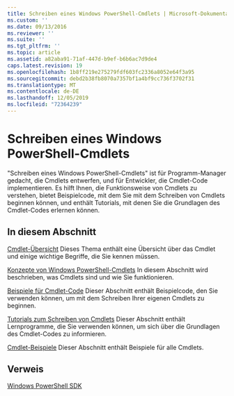 ```yaml
---
title: Schreiben eines Windows PowerShell-Cmdlets | Microsoft-Dokumentation
ms.custom: ''
ms.date: 09/13/2016
ms.reviewer: ''
ms.suite: ''
ms.tgt_pltfrm: ''
ms.topic: article
ms.assetid: a82aba91-71af-447d-b9ef-b6b6ac7d9de4
caps.latest.revision: 19
ms.openlocfilehash: 1b8ff219e275279fdf603fc2336a8052e64f3a95
ms.sourcegitcommit: debd2b38fb8070a7357bf1a4bf9cc736f3702f31
ms.translationtype: MT
ms.contentlocale: de-DE
ms.lasthandoff: 12/05/2019
ms.locfileid: "72364239"
---
```

# <a name="writing-a-windows-powershell-cmdlet"></a>Schreiben eines Windows PowerShell-Cmdlets

"Schreiben eines Windows PowerShell-Cmdlets" ist für Programm-Manager gedacht, die Cmdlets entwerfen, und für Entwickler, die Cmdlet-Code implementieren. Es hilft Ihnen, die Funktionsweise von Cmdlets zu verstehen, bietet Beispielcode, mit dem Sie mit dem Schreiben von Cmdlets beginnen können, und enthält Tutorials, mit denen Sie die Grundlagen des Cmdlet-Codes erlernen können.

## <a name="in-this-section"></a>In diesem Abschnitt

[Cmdlet-Übersicht](./cmdlet-overview.md) Dieses Thema enthält eine Übersicht über das Cmdlet und einige wichtige Begriffe, die Sie kennen müssen.

[Konzepte von Windows PowerShell-Cmdlets](./windows-powershell-cmdlet-concepts.md) In diesem Abschnitt wird beschrieben, was Cmdlets sind und wie Sie funktionieren.

[Beispiele für Cmdlet-Code](./examples-of-cmdlet-code.md) Dieser Abschnitt enthält Beispielcode, den Sie verwenden können, um mit dem Schreiben Ihrer eigenen Cmdlets zu beginnen.

[Tutorials zum Schreiben von Cmdlets](./tutorials-for-writing-cmdlets.md) Dieser Abschnitt enthält Lernprogramme, die Sie verwenden können, um sich über die Grundlagen des Cmdlet-Codes zu informieren.

[Cmdlet-Beispiele](./cmdlet-samples.md) Dieser Abschnitt enthält Beispiele für alle Cmdlets.

## <a name="reference"></a>Verweis

[Windows PowerShell SDK](../windows-powershell-reference.md)
